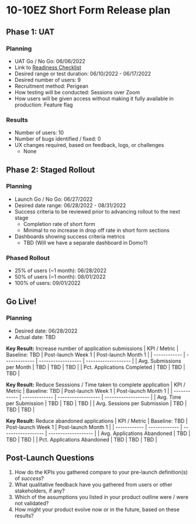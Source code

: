 # 10-10EZ Short Form Release plan

## Phase 1: UAT

### Planning
- UAT Go / No Go: 06/06/2022
- Link to [Readiness Checklist](https://github.com/department-of-veterans-affairs/va.gov-team/blob/master/products/health-care/application/va-application/Short%20Form/UAT%20Readiness%20Checklist.md)
- Desired range or test duration: 06/10/2022 - 06/17/2022
- Desired number of users: 9
- Recruitment method: Perigean
- How testing will be conducted: Sessions over Zoom
- How users will be given access without making it fully available in production: Feature flag

### Results
- Number of users: 10
- Number of bugs identified / fixed: 0
- UX changes required, based on feedback, logs, or challenges
  -  None


## Phase 2: Staged Rollout

### Planning
- Launch Go / No Go: 06/27/2022
- Desired date range: 06/28/2022 - 08/31/2022
- Success criteria to be reviewed prior to advancing rollout to the next stage
  - Completion rate of short form
  - Minimal to no increase in drop off rate in short form sections
- Dashboards showing success criteria metrics
  - TBD (Will we have a separate dashboard in Domo?)

### Phased Rollout
- 25% of users (~1 month): 06/28/2022
- 50% of users (~1 month): 08/01/2022
- 100% of users: 09/01/2022


## Go Live!

### Planning
- Desired date: 06/28/2022
- Actual date: TBD

**Key Result:** Increase number of application submissions
| KPI / Metric | Baseline: TBD | Post-launch Week 1 | Post-launch Month 1 |
| ------------ | ------------- | ------------------ | ------------------- |
| Avg. Submissions per Month | TBD | TBD | TBD |
| Pct. Applications Completed | TBD | TBD | TBD |

**Key Result:** Reduce Sesssions / Time taken to complete application 
| KPI / Metric | Baseline: TBD | Post-launch Week 1 | Post-launch Month 1 |
| ------------ | ------------- | ------------------ | ------------------- |
| Avg. Time per Submission | TBD | TBD | TBD |
| Avg. Sessions per Submission | TBD | TBD | TBD |

**Key Result:** Reduce abandoned applications
| KPI / Metric | Baseline: TBD | Post-launch Week 1 | Post-launch Month 1 |
| ------------ | ------------- | ------------------ | ------------------- |
| Avg. Applications Abandoned | TBD | TBD | TBD |
| Pct. Applications Abandoned | TBD | TBD | TBD |


## Post-Launch Questions
1. How do the KPIs you gathered compare to your pre-launch definition(s) of *success*?
2. What qualitative feedback have you gathered from users or other stakeholders, if any?
3. Which of the assumptions you listed in your product outline were / were not validated?
4. How might your product evolve now or in the future, based on these results?
